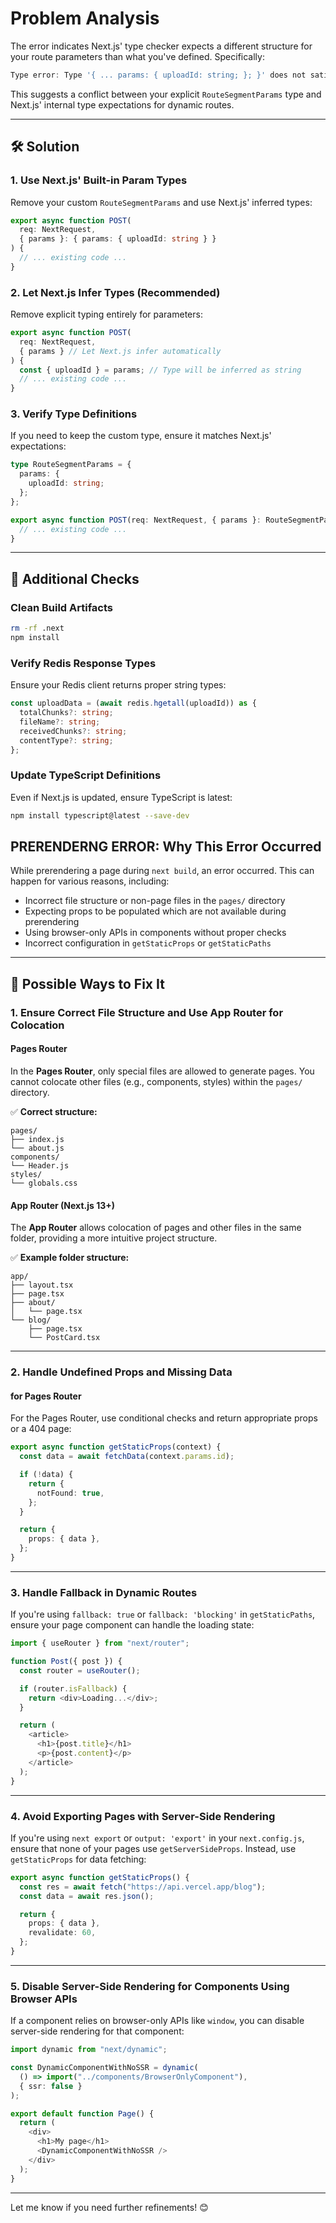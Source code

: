# Problem Analysis

The error indicates Next.js' type checker expects a different structure for your route parameters than what you've defined. Specifically:

```typescript
Type error: Type '{ ... params: { uploadId: string; }; }' does not satisfy the constraint 'ParamCheck<RouteContext>'
```

This suggests a conflict between your explicit `RouteSegmentParams` type and Next.js' internal type expectations for dynamic routes.

---

## 🛠️ Solution

### 1. Use Next.js' Built-in Param Types

Remove your custom `RouteSegmentParams` and use Next.js' inferred types:

```typescript
export async function POST(
  req: NextRequest,
  { params }: { params: { uploadId: string } }
) {
  // ... existing code ...
}
```

### 2. Let Next.js Infer Types (Recommended)

Remove explicit typing entirely for parameters:

```typescript
export async function POST(
  req: NextRequest,
  { params } // Let Next.js infer automatically
) {
  const { uploadId } = params; // Type will be inferred as string
  // ... existing code ...
}
```

### 3. Verify Type Definitions

If you need to keep the custom type, ensure it matches Next.js' expectations:

```typescript
type RouteSegmentParams = {
  params: {
    uploadId: string;
  };
};

export async function POST(req: NextRequest, { params }: RouteSegmentParams) {
  // ... existing code ...
}
```

---

## 🧹 Additional Checks

### Clean Build Artifacts

```bash
rm -rf .next
npm install
```

### Verify Redis Response Types

Ensure your Redis client returns proper string types:

```typescript
const uploadData = (await redis.hgetall(uploadId)) as {
  totalChunks?: string;
  fileName?: string;
  receivedChunks?: string;
  contentType?: string;
};
```

### Update TypeScript Definitions

Even if Next.js is updated, ensure TypeScript is latest:

```bash
npm install typescript@latest --save-dev
```

## **PRERENDERNG ERROR: Why This Error Occurred**

While prerendering a page during `next build`, an error occurred. This can happen for various reasons, including:

- Incorrect file structure or non-page files in the `pages/` directory
- Expecting props to be populated which are not available during prerendering
- Using browser-only APIs in components without proper checks
- Incorrect configuration in `getStaticProps` or `getStaticPaths`

---

## 🔧 Possible Ways to Fix It

### 1. Ensure Correct File Structure and Use App Router for Colocation

#### **Pages Router**

In the **Pages Router**, only special files are allowed to generate pages. You cannot colocate other files (e.g., components, styles) within the `pages/` directory.

✅ **Correct structure:**

```tree
pages/
├── index.js
└── about.js
components/
└── Header.js
styles/
└── globals.css
```

#### **App Router (Next.js 13+)**

The **App Router** allows colocation of pages and other files in the same folder, providing a more intuitive project structure.

✅ **Example folder structure:**

```tree
app/
├── layout.tsx
├── page.tsx
├── about/
│   └── page.tsx
└── blog/
    ├── page.tsx
    └── PostCard.tsx
```

---

### 2. Handle Undefined Props and Missing Data

#### **for Pages Router**

For the Pages Router, use conditional checks and return appropriate props or a 404 page:

```typescript
export async function getStaticProps(context) {
  const data = await fetchData(context.params.id);

  if (!data) {
    return {
      notFound: true,
    };
  }

  return {
    props: { data },
  };
}
```

---

### 3. Handle Fallback in Dynamic Routes

If you're using `fallback: true` or `fallback: 'blocking'` in `getStaticPaths`, ensure your page component can handle the loading state:

```typescript
import { useRouter } from "next/router";

function Post({ post }) {
  const router = useRouter();

  if (router.isFallback) {
    return <div>Loading...</div>;
  }

  return (
    <article>
      <h1>{post.title}</h1>
      <p>{post.content}</p>
    </article>
  );
}
```

---

### 4. Avoid Exporting Pages with Server-Side Rendering

If you're using `next export` or `output: 'export'` in your `next.config.js`, ensure that none of your pages use `getServerSideProps`. Instead, use `getStaticProps` for data fetching:

```typescript
export async function getStaticProps() {
  const res = await fetch("https://api.vercel.app/blog");
  const data = await res.json();

  return {
    props: { data },
    revalidate: 60,
  };
}
```

---

### 5. Disable Server-Side Rendering for Components Using Browser APIs

If a component relies on browser-only APIs like `window`, you can disable server-side rendering for that component:

```typescript
import dynamic from "next/dynamic";

const DynamicComponentWithNoSSR = dynamic(
  () => import("../components/BrowserOnlyComponent"),
  { ssr: false }
);

export default function Page() {
  return (
    <div>
      <h1>My page</h1>
      <DynamicComponentWithNoSSR />
    </div>
  );
}
```

---

Let me know if you need further refinements! 😊
